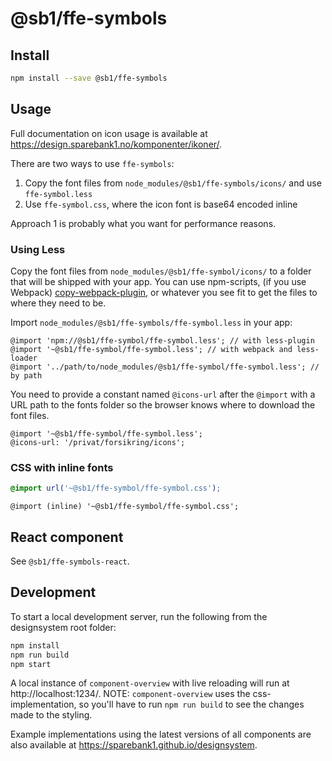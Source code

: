 # @sb1/ffe-symbols

## Install

```bash
npm install --save @sb1/ffe-symbols
```

## Usage

Full documentation on icon usage is available at https://design.sparebank1.no/komponenter/ikoner/.

There are two ways to use `ffe-symbols`:

1. Copy the font files from `node_modules/@sb1/ffe-symbols/icons/` and use `ffe-symbol.less`
2. Use `ffe-symbol.css`, where the icon font is base64 encoded inline

Approach 1 is probably what you want for performance reasons.

### Using Less

Copy the font files from `node_modules/@sb1/ffe-symbol/icons/` to a folder that will be shipped with your app. You can use npm-scripts, (if you use Webpack) [copy-webpack-plugin](https://github.com/webpack-contrib/copy-webpack-plugin), or whatever you see fit to get the files to where they need to be.

Import `node_modules/@sb1/ffe-symbols/ffe-symbol.less` in your app:

```less
@import 'npm://@sb1/ffe-symbol/ffe-symbol.less'; // with less-plugin
@import '~@sb1/ffe-symbol/ffe-symbol.less'; // with webpack and less-loader
@import '../path/to/node_modules/@sb1/ffe-symbol/ffe-symbol.less'; // by path
```

You need to provide a constant named `@icons-url` after the `@import` with a URL path to the fonts folder so the browser knows where to download the font files.

```less
@import '~@sb1/ffe-symbol/ffe-symbol.less';
@icons-url: '/privat/forsikring/icons';
```

### CSS with inline fonts

```css
@import url('~@sb1/ffe-symbol/ffe-symbol.css');
```

```less
@import (inline) '~@sb1/ffe-symbol/ffe-symbol.css';
```

## React component

See `@sb1/ffe-symbols-react`.

## Development

To start a local development server, run the following from the designsystem root folder:

```bash
npm install
npm run build
npm start
```

A local instance of `component-overview` with live reloading will run at http://localhost:1234/.
NOTE: `component-overview` uses the css-implementation, so you'll have to run `npm run build` to see the changes made to the styling.

Example implementations using the latest versions of all components are also available at https://sparebank1.github.io/designsystem.
